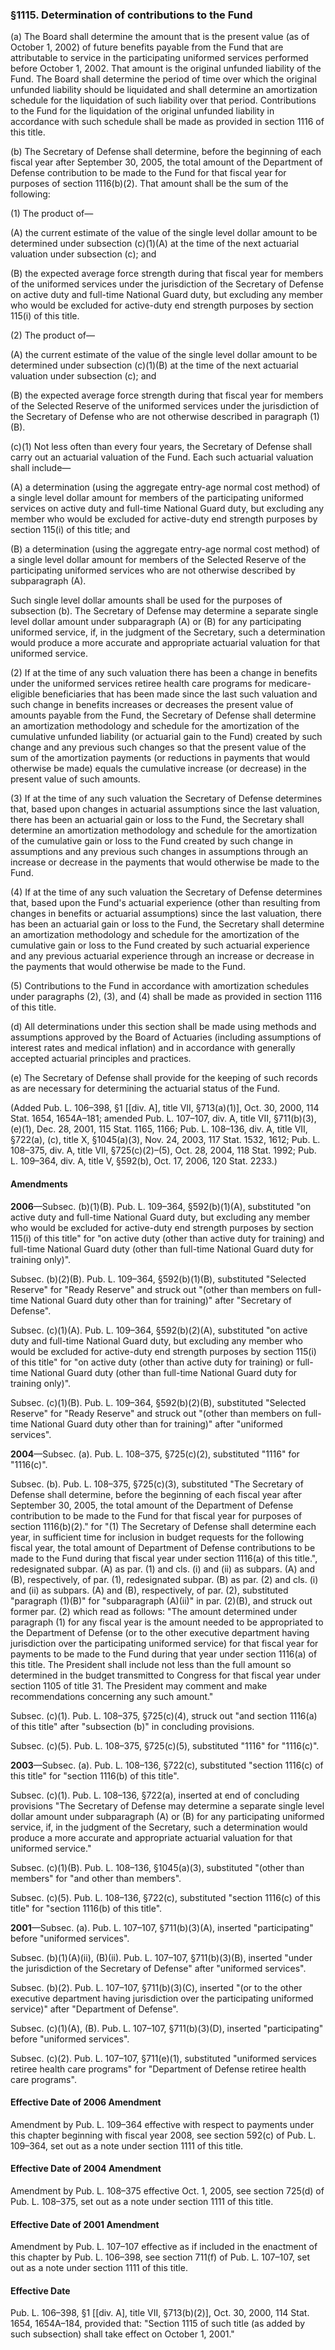 ### §1115. Determination of contributions to the Fund ###

(a) The Board shall determine the amount that is the present value (as of October 1, 2002) of future benefits payable from the Fund that are attributable to service in the participating uniformed services performed before October 1, 2002. That amount is the original unfunded liability of the Fund. The Board shall determine the period of time over which the original unfunded liability should be liquidated and shall determine an amortization schedule for the liquidation of such liability over that period. Contributions to the Fund for the liquidation of the original unfunded liability in accordance with such schedule shall be made as provided in section 1116 of this title.

(b) The Secretary of Defense shall determine, before the beginning of each fiscal year after September 30, 2005, the total amount of the Department of Defense contribution to be made to the Fund for that fiscal year for purposes of section 1116(b)(2). That amount shall be the sum of the following:

(1) The product of—

(A) the current estimate of the value of the single level dollar amount to be determined under subsection (c)(1)(A) at the time of the next actuarial valuation under subsection (c); and

(B) the expected average force strength during that fiscal year for members of the uniformed services under the jurisdiction of the Secretary of Defense on active duty and full-time National Guard duty, but excluding any member who would be excluded for active-duty end strength purposes by section 115(i) of this title.

(2) The product of—

(A) the current estimate of the value of the single level dollar amount to be determined under subsection (c)(1)(B) at the time of the next actuarial valuation under subsection (c); and

(B) the expected average force strength during that fiscal year for members of the Selected Reserve of the uniformed services under the jurisdiction of the Secretary of Defense who are not otherwise described in paragraph (1)(B).

(c)(1) Not less often than every four years, the Secretary of Defense shall carry out an actuarial valuation of the Fund. Each such actuarial valuation shall include—

(A) a determination (using the aggregate entry-age normal cost method) of a single level dollar amount for members of the participating uniformed services on active duty and full-time National Guard duty, but excluding any member who would be excluded for active-duty end strength purposes by section 115(i) of this title; and

(B) a determination (using the aggregate entry-age normal cost method) of a single level dollar amount for members of the Selected Reserve of the participating uniformed services who are not otherwise described by subparagraph (A).

Such single level dollar amounts shall be used for the purposes of subsection (b). The Secretary of Defense may determine a separate single level dollar amount under subparagraph (A) or (B) for any participating uniformed service, if, in the judgment of the Secretary, such a determination would produce a more accurate and appropriate actuarial valuation for that uniformed service.

(2) If at the time of any such valuation there has been a change in benefits under the uniformed services retiree health care programs for medicare-eligible beneficiaries that has been made since the last such valuation and such change in benefits increases or decreases the present value of amounts payable from the Fund, the Secretary of Defense shall determine an amortization methodology and schedule for the amortization of the cumulative unfunded liability (or actuarial gain to the Fund) created by such change and any previous such changes so that the present value of the sum of the amortization payments (or reductions in payments that would otherwise be made) equals the cumulative increase (or decrease) in the present value of such amounts.

(3) If at the time of any such valuation the Secretary of Defense determines that, based upon changes in actuarial assumptions since the last valuation, there has been an actuarial gain or loss to the Fund, the Secretary shall determine an amortization methodology and schedule for the amortization of the cumulative gain or loss to the Fund created by such change in assumptions and any previous such changes in assumptions through an increase or decrease in the payments that would otherwise be made to the Fund.

(4) If at the time of any such valuation the Secretary of Defense determines that, based upon the Fund's actuarial experience (other than resulting from changes in benefits or actuarial assumptions) since the last valuation, there has been an actuarial gain or loss to the Fund, the Secretary shall determine an amortization methodology and schedule for the amortization of the cumulative gain or loss to the Fund created by such actuarial experience and any previous actuarial experience through an increase or decrease in the payments that would otherwise be made to the Fund.

(5) Contributions to the Fund in accordance with amortization schedules under paragraphs (2), (3), and (4) shall be made as provided in section 1116 of this title.

(d) All determinations under this section shall be made using methods and assumptions approved by the Board of Actuaries (including assumptions of interest rates and medical inflation) and in accordance with generally accepted actuarial principles and practices.

(e) The Secretary of Defense shall provide for the keeping of such records as are necessary for determining the actuarial status of the Fund.

(Added Pub. L. 106–398, §1 [[div. A], title VII, §713(a)(1)], Oct. 30, 2000, 114 Stat. 1654, 1654A–181; amended Pub. L. 107–107, div. A, title VII, §711(b)(3), (e)(1), Dec. 28, 2001, 115 Stat. 1165, 1166; Pub. L. 108–136, div. A, title VII, §722(a), (c), title X, §1045(a)(3), Nov. 24, 2003, 117 Stat. 1532, 1612; Pub. L. 108–375, div. A, title VII, §725(c)(2)–(5), Oct. 28, 2004, 118 Stat. 1992; Pub. L. 109–364, div. A, title V, §592(b), Oct. 17, 2006, 120 Stat. 2233.)

#### Amendments ####

**2006**—Subsec. (b)(1)(B). Pub. L. 109–364, §592(b)(1)(A), substituted "on active duty and full-time National Guard duty, but excluding any member who would be excluded for active-duty end strength purposes by section 115(i) of this title" for "on active duty (other than active duty for training) and full-time National Guard duty (other than full-time National Guard duty for training only)".

Subsec. (b)(2)(B). Pub. L. 109–364, §592(b)(1)(B), substituted "Selected Reserve" for "Ready Reserve" and struck out "(other than members on full-time National Guard duty other than for training)" after "Secretary of Defense".

Subsec. (c)(1)(A). Pub. L. 109–364, §592(b)(2)(A), substituted "on active duty and full-time National Guard duty, but excluding any member who would be excluded for active-duty end strength purposes by section 115(i) of this title" for "on active duty (other than active duty for training) or full-time National Guard duty (other than full-time National Guard duty for training only)".

Subsec. (c)(1)(B). Pub. L. 109–364, §592(b)(2)(B), substituted "Selected Reserve" for "Ready Reserve" and struck out "(other than members on full-time National Guard duty other than for training)" after "uniformed services".

**2004**—Subsec. (a). Pub. L. 108–375, §725(c)(2), substituted "1116" for "1116(c)".

Subsec. (b). Pub. L. 108–375, §725(c)(3), substituted "The Secretary of Defense shall determine, before the beginning of each fiscal year after September 30, 2005, the total amount of the Department of Defense contribution to be made to the Fund for that fiscal year for purposes of section 1116(b)(2)." for "(1) The Secretary of Defense shall determine each year, in sufficient time for inclusion in budget requests for the following fiscal year, the total amount of Department of Defense contributions to be made to the Fund during that fiscal year under section 1116(a) of this title.", redesignated subpar. (A) as par. (1) and cls. (i) and (ii) as subpars. (A) and (B), respectively, of par. (1), redesignated subpar. (B) as par. (2) and cls. (i) and (ii) as subpars. (A) and (B), respectively, of par. (2), substituted "paragraph (1)(B)" for "subparagraph (A)(ii)" in par. (2)(B), and struck out former par. (2) which read as follows: "The amount determined under paragraph (1) for any fiscal year is the amount needed to be appropriated to the Department of Defense (or to the other executive department having jurisdiction over the participating uniformed service) for that fiscal year for payments to be made to the Fund during that year under section 1116(a) of this title. The President shall include not less than the full amount so determined in the budget transmitted to Congress for that fiscal year under section 1105 of title 31. The President may comment and make recommendations concerning any such amount."

Subsec. (c)(1). Pub. L. 108–375, §725(c)(4), struck out "and section 1116(a) of this title" after "subsection (b)" in concluding provisions.

Subsec. (c)(5). Pub. L. 108–375, §725(c)(5), substituted "1116" for "1116(c)".

**2003**—Subsec. (a). Pub. L. 108–136, §722(c), substituted "section 1116(c) of this title" for "section 1116(b) of this title".

Subsec. (c)(1). Pub. L. 108–136, §722(a), inserted at end of concluding provisions "The Secretary of Defense may determine a separate single level dollar amount under subparagraph (A) or (B) for any participating uniformed service, if, in the judgment of the Secretary, such a determination would produce a more accurate and appropriate actuarial valuation for that uniformed service."

Subsec. (c)(1)(B). Pub. L. 108–136, §1045(a)(3), substituted "(other than members" for "and other than members".

Subsec. (c)(5). Pub. L. 108–136, §722(c), substituted "section 1116(c) of this title" for "section 1116(b) of this title".

**2001**—Subsec. (a). Pub. L. 107–107, §711(b)(3)(A), inserted "participating" before "uniformed services".

Subsec. (b)(1)(A)(ii), (B)(ii). Pub. L. 107–107, §711(b)(3)(B), inserted "under the jurisdiction of the Secretary of Defense" after "uniformed services".

Subsec. (b)(2). Pub. L. 107–107, §711(b)(3)(C), inserted "(or to the other executive department having jurisdiction over the participating uniformed service)" after "Department of Defense".

Subsec. (c)(1)(A), (B). Pub. L. 107–107, §711(b)(3)(D), inserted "participating" before "uniformed services".

Subsec. (c)(2). Pub. L. 107–107, §711(e)(1), substituted "uniformed services retiree health care programs" for "Department of Defense retiree health care programs".

#### Effective Date of 2006 Amendment ####

Amendment by Pub. L. 109–364 effective with respect to payments under this chapter beginning with fiscal year 2008, see section 592(c) of Pub. L. 109–364, set out as a note under section 1111 of this title.

#### Effective Date of 2004 Amendment ####

Amendment by Pub. L. 108–375 effective Oct. 1, 2005, see section 725(d) of Pub. L. 108–375, set out as a note under section 1111 of this title.

#### Effective Date of 2001 Amendment ####

Amendment by Pub. L. 107–107 effective as if included in the enactment of this chapter by Pub. L. 106–398, see section 711(f) of Pub. L. 107–107, set out as a note under section 1111 of this title.

#### Effective Date ####

Pub. L. 106–398, §1 [[div. A], title VII, §713(b)(2)], Oct. 30, 2000, 114 Stat. 1654, 1654A–184, provided that: "Section 1115 of such title (as added by such subsection) shall take effect on October 1, 2001."